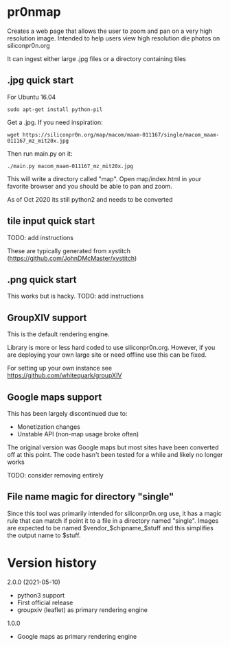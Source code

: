 # pr0nmap

Creates a web page that allows the user to zoom and pan on a very high resolution image.
Intended to help users view high resolution die photos on siliconpr0n.org

It can ingest either large .jpg files or a directory containing tiles

## .jpg quick start

For Ubuntu 16.04

```
sudo apt-get install python-pil
```

Get a .jpg. If you need inspiration:

```
wget https://siliconpr0n.org/map/macom/maam-011167/single/macom_maam-011167_mz_mit20x.jpg
```

Then run main.py on it:

```
./main.py macom_maam-011167_mz_mit20x.jpg
```

This will write a directory called "map".
Open map/index.html in your favorite browser and you should be able to pan and zoom.

As of Oct 2020 its still python2 and needs to be converted


## tile input quick start

TODO: add instructions

These are typically generated from xystitch (https://github.com/JohnDMcMaster/xystitch)

## .png quick start
This works but is hacky. TODO: add instructions


## GroupXIV support
This is the default rendering engine.

Library is more or less hard coded to use siliconpr0n.org.
However, if you are deploying your own large site or need offline use this can be fixed.

For setting up your own instance see https://github.com/whitequark/groupXIV

## Google maps support
This has been largely discontinued due to:
* Monetization changes
* Unstable API (non-map usage broke often)

The original version was Google maps but most sites have been converted off at this point.
The code hasn't been tested for a while and likely no longer works

TODO: consider removing entirely


## File name magic for directory "single"

Since this tool was primarily intended for siliconpr0n.org use, it has a magic rule that can match if point it to a file in a directory named "single". Images are expected to be named $vendor_$chipname_$stuff and this simplifies the output name to $stuff. 

# Version history

2.0.0 (2021-05-10)
  * python3 support
  * First official release
  * groupxiv (leaflet) as primary rendering engine

1.0.0
  * Google maps as primary rendering engine
